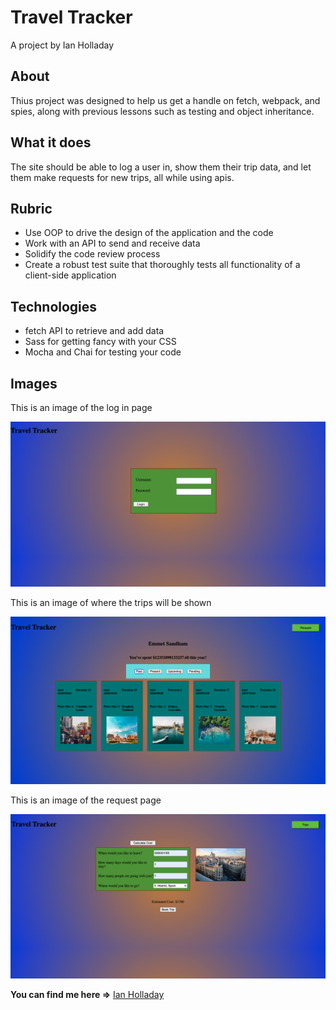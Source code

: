 # Travel Tracker

A project by Ian Holladay


## About

Thius project was designed to help us get a handle on fetch, webpack, and spies, along with previous lessons such as testing and object inheritance.

## What it does

The site should be able to log a user in, show them their trip data, and let them make requests for new trips, all while using apis.

## Rubric
- Use OOP to drive the design of the application and the code
- Work with an API to send and receive data
- Solidify the code review process
- Create a robust test suite that thoroughly tests all functionality of a client-side application

## Technologies
- fetch API to retrieve and add data
- Sass for getting fancy with your CSS
- Mocha and Chai for testing your code

## Images

This is an image of the log in page


![log in page](src/img/login.png)

This is an image of where the trips will be shown


![show trips](src/img/showtrips.png)

This is an image of the request page


![show a request](src/img/request.png)

**You can find me here =>** [Ian Holladay](https://github.com/holladayian)  


